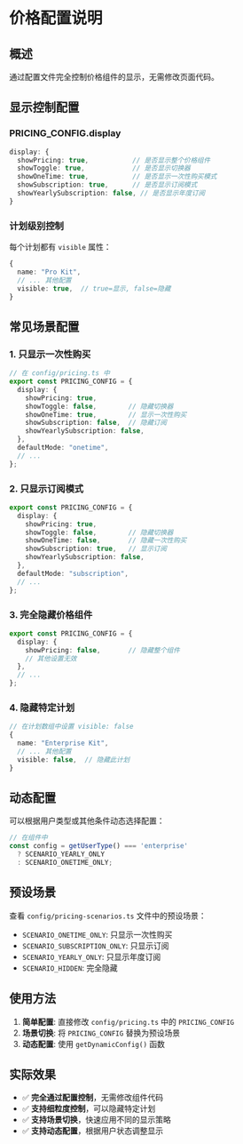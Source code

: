 # 价格配置说明

## 概述

通过配置文件完全控制价格组件的显示，无需修改页面代码。

## 显示控制配置

### PRICING_CONFIG.display

```typescript
display: {
  showPricing: true,           // 是否显示整个价格组件
  showToggle: true,            // 是否显示切换器
  showOneTime: true,           // 是否显示一次性购买模式
  showSubscription: true,      // 是否显示订阅模式
  showYearlySubscription: false, // 是否显示年度订阅
}
```

### 计划级别控制

每个计划都有 `visible` 属性：

```typescript
{
  name: "Pro Kit",
  // ... 其他配置
  visible: true,  // true=显示, false=隐藏
}
```

## 常见场景配置

### 1. 只显示一次性购买

```typescript
// 在 config/pricing.ts 中
export const PRICING_CONFIG = {
  display: {
    showPricing: true,
    showToggle: false,        // 隐藏切换器
    showOneTime: true,        // 显示一次性购买
    showSubscription: false,  // 隐藏订阅
    showYearlySubscription: false,
  },
  defaultMode: "onetime",
  // ...
};
```

### 2. 只显示订阅模式

```typescript
export const PRICING_CONFIG = {
  display: {
    showPricing: true,
    showToggle: false,        // 隐藏切换器
    showOneTime: false,       // 隐藏一次性购买
    showSubscription: true,   // 显示订阅
    showYearlySubscription: false,
  },
  defaultMode: "subscription",
  // ...
};
```

### 3. 完全隐藏价格组件

```typescript
export const PRICING_CONFIG = {
  display: {
    showPricing: false,       // 隐藏整个组件
    // 其他设置无效
  },
  // ...
};
```

### 4. 隐藏特定计划

```typescript
// 在计划数组中设置 visible: false
{
  name: "Enterprise Kit",
  // ... 其他配置
  visible: false,  // 隐藏此计划
}
```

## 动态配置

可以根据用户类型或其他条件动态选择配置：

```typescript
// 在组件中
const config = getUserType() === 'enterprise' 
  ? SCENARIO_YEARLY_ONLY 
  : SCENARIO_ONETIME_ONLY;
```

## 预设场景

查看 `config/pricing-scenarios.ts` 文件中的预设场景：

- `SCENARIO_ONETIME_ONLY`: 只显示一次性购买
- `SCENARIO_SUBSCRIPTION_ONLY`: 只显示订阅
- `SCENARIO_YEARLY_ONLY`: 只显示年度订阅
- `SCENARIO_HIDDEN`: 完全隐藏

## 使用方法

1. **简单配置**: 直接修改 `config/pricing.ts` 中的 `PRICING_CONFIG`
2. **场景切换**: 将 `PRICING_CONFIG` 替换为预设场景
3. **动态配置**: 使用 `getDynamicConfig()` 函数

## 实际效果

- ✅ **完全通过配置控制**，无需修改组件代码
- ✅ **支持细粒度控制**，可以隐藏特定计划
- ✅ **支持场景切换**，快速应用不同的显示策略
- ✅ **支持动态配置**，根据用户状态调整显示 